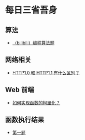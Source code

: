 # 每日三省吾身

## 算法

- [（bilibili）编程算法题](https://github.com/a1029563229/InterviewQuestions/blob/master/algorithmic)

## 网络相关

- [HTTP1.0 和 HTTP1.1 有什么区别？](https://github.com/a1029563229/InterviewQuestions/blob/master/network/1.md)

## Web 前端

- [如何实现函数的柯里化？](https://github.com/a1029563229/InterviewQuestions/blob/master/front/1)

## 函数执行结果

- [第一题](https://github.com/a1029563229/InterviewQuestions/blob/master/execute/1)